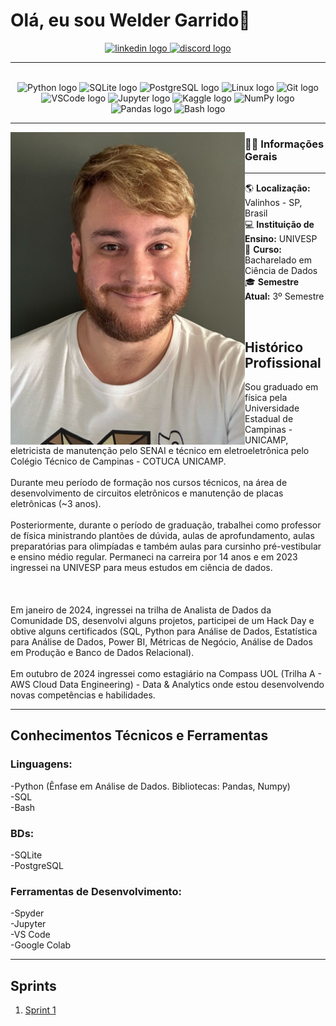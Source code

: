 # Olá, eu sou Welder Garrido👋



<div align="center">
  <a href="www.linkedin.com/in/weldergarrido" target="_blank">
    <img src="https://img.shields.io/static/v1?message=LinkedIn&logo=linkedin&label=&color=0077B5&logoColor=white&labelColor=&style=for-the-badge" height="25" alt="linkedin logo"  />
  </a>
  <a href="wldgrd" target="_blank">
    <img src="https://img.shields.io/static/v1?message=Discord&logo=discord&label=&color=7289DA&logoColor=white&labelColor=&style=for-the-badge" height="25" alt="discord logo"  />
  </a>
</div>

---

<br>

<div align="center">
  <img src="https://cdn.jsdelivr.net/gh/devicons/devicon/icons/python/python-original.svg" height="40" alt="Python logo" />
  <img src="https://cdn.jsdelivr.net/gh/devicons/devicon/icons/sqlite/sqlite-original.svg" height="40" alt="SQLite logo" />
  <img src="https://cdn.jsdelivr.net/gh/devicons/devicon/icons/postgresql/postgresql-original.svg" height="40" alt="PostgreSQL logo" />
  <img src="https://cdn.jsdelivr.net/gh/devicons/devicon/icons/linux/linux-original.svg" height="40" alt="Linux logo" />
  <img src="https://cdn.jsdelivr.net/gh/devicons/devicon/icons/git/git-original.svg" height="40" alt="Git logo" />
  <img src="https://cdn.jsdelivr.net/gh/devicons/devicon/icons/vscode/vscode-original.svg" height="40" alt="VSCode logo" />
  <img src="https://cdn.jsdelivr.net/gh/devicons/devicon/icons/jupyter/jupyter-original.svg" height="40" alt="Jupyter logo" />
  <img src="https://cdn.jsdelivr.net/gh/devicons/devicon/icons/kaggle/kaggle-original.svg" height="40" alt="Kaggle logo" />
  <img src="https://cdn.jsdelivr.net/gh/devicons/devicon/icons/numpy/numpy-original.svg" height="40" alt="NumPy logo" />
  <img src="https://cdn.jsdelivr.net/gh/devicons/devicon/icons/pandas/pandas-original.svg" height="40" alt="Pandas logo" />
  <img src="https://cdn.jsdelivr.net/gh/devicons/devicon/icons/bash/bash-original.svg" height="40" alt="Bash logo" />
</div>


---

<img align="left" height="500" src="img/perfilt.jpg" />


### 👩‍💻 Informações Gerais

---

🌎 **Localização:** Valinhos - SP, Brasil  
💻 **Instituição de Ensino:** UNIVESP  
🎯 **Curso:** Bacharelado em Ciência de Dados  
🎓 **Semestre Atual:** 3º Semestre

<br>

## **Histórico Profissional**

<p>Sou graduado em física pela Universidade Estadual de Campinas - UNICAMP, eletricista de manutenção pelo SENAI e técnico em eletroeletrônica pelo Colégio Técnico de Campinas - COTUCA UNICAMP.<br><br>
Durante meu período de formação nos cursos técnicos, na área de desenvolvimento de circuitos eletrônicos e manutenção de placas eletrônicas (~3 anos).<br><br>
Posteriormente, durante o período de graduação, trabalhei como professor de física ministrando plantões de dúvida, aulas de aprofundamento, aulas preparatórias para olimpíadas e também aulas para cursinho pré-vestibular e ensino médio regular. Permaneci na carreira por 14 anos e em 2023 ingressei na UNIVESP para meus estudos em ciência de dados.<br><br><br><br>
Em janeiro de 2024, ingressei na trilha de Analista de Dados da Comunidade DS, desenvolvi alguns projetos, participei de um Hack Day e obtive alguns certificados (SQL, Python para Análise de Dados, Estatística para Análise de Dados, Power BI, Métricas de Negócio, Análise de Dados em Produção e Banco de Dados Relacional).<br><br>
Em outubro de 2024 ingressei como estagiário na Compass UOL (Trilha A - AWS Cloud Data Engineering) - Data & Analytics onde estou desenvolvendo novas competências e habilidades.</p>

---

## **Conhecimentos Técnicos e Ferramentas**
### **Linguagens:** 
-Python (Ênfase em Análise de Dados. Bibliotecas: Pandas, Numpy)<br>
-SQL<br>
-Bash

### **BDs:** 
-SQLite<br>
-PostgreSQL<br>

### **Ferramentas de Desenvolvimento:** 
-Spyder<br>
-Jupyter<br>
-VS Code<br>
-Google Colab<br>


---

## Sprints 

1. [Sprint 1](Sprint%201/README.md)
